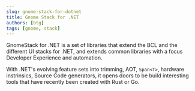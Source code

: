 ```yaml
---
slug: gnome-stack-for-dotnet
title: Gnome Stack for .NET
authors: [btg]
tags: [gnome, stack]
---
```


GnomeStack for .NET is a set of libraries that extend the BCL and the
different UI stacks for .NET, and extends common libraries with a focus
Developer Experience and automation.

With .NET's evolving feature sets into trimming, AOT, `Span<T>`, hardware
instrinsics, Source Code generators, it opens doors to be build interesting
tools that have recently been created with Rust or Go.
